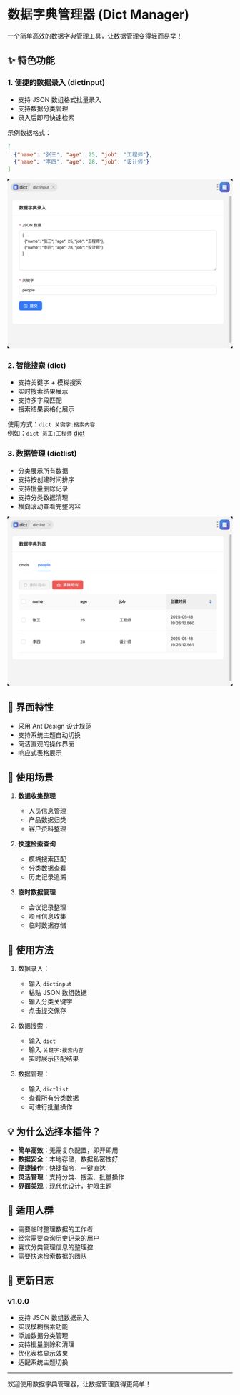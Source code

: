 # 数据字典管理器 (Dict Manager)

一个简单高效的数据字典管理工具，让数据管理变得轻而易举！

## ✨ 特色功能

### 1. 便捷的数据录入 (dictinput)
- 支持 JSON 数组格式批量录入
- 支持数据分类管理
- 录入后即可快速检索

示例数据格式：
```json
[
  {"name": "张三", "age": 25, "job": "工程师"},
  {"name": "李四", "age": 28, "job": "设计师"}
]
```
![dictinput](/docs/dictinput.png)

### 2. 智能搜索 (dict)
- 支持关键字 + 模糊搜索
- 实时搜索结果展示
- 支持多字段匹配
- 搜索结果表格化展示

使用方式：`dict 关键字:搜索内容`  
例如：`dict 员工:工程师`
[dict](/docs/dict.png)
### 3. 数据管理 (dictlist)
- 分类展示所有数据
- 支持按创建时间排序
- 支持批量删除记录
- 支持分类数据清理
- 横向滚动查看完整内容
  
![dict](/docs/dictlist.png)

## 🌈 界面特性

- 采用 Ant Design 设计规范
- 支持系统主题自动切换
- 简洁直观的操作界面
- 响应式表格展示

## 🔨 使用场景

1. **数据收集整理**
   - 人员信息管理
   - 产品数据归类
   - 客户资料整理

2. **快速检索查询**
   - 模糊搜索匹配
   - 分类数据查看
   - 历史记录追溯

3. **临时数据管理**
   - 会议记录整理
   - 项目信息收集
   - 临时数据存储

## 🚀 使用方法

1. 数据录入：
   - 输入 `dictinput`
   - 粘贴 JSON 数组数据
   - 输入分类关键字
   - 点击提交保存

2. 数据搜索：
   - 输入 `dict`
   - 输入 `关键字:搜索内容`
   - 实时展示匹配结果

3. 数据管理：
   - 输入 `dictlist`
   - 查看所有分类数据
   - 可进行批量操作

## 💡 为什么选择本插件？

- **简单高效**：无需复杂配置，即开即用
- **数据安全**：本地存储，数据私密性好
- **便捷操作**：快捷指令，一键直达
- **灵活管理**：支持分类、搜索、批量操作
- **界面美观**：现代化设计，护眼主题

## 🎯 适用人群

- 需要临时整理数据的工作者
- 经常需要查询历史记录的用户
- 喜欢分类管理信息的整理控
- 需要快速检索数据的团队

## 📝 更新日志

### v1.0.0
- 支持 JSON 数组数据录入
- 实现模糊搜索功能
- 添加数据分类管理
- 支持批量删除和清理
- 优化表格显示效果
- 适配系统主题切换

---

欢迎使用数据字典管理器，让数据管理变得更简单！ 
